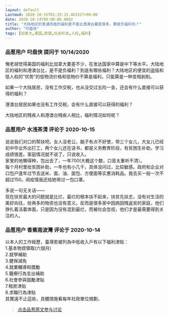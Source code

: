 ```yaml
---
layout: default
Lastmod: 2020-10-15T01:25:15.463327+00:00
date: 2020-10-14T00:00:00.000Z
title: "大陆地区的普通百姓的福利是不是比港澳台要差很多，算是负福利吗？"
author: "叼盘侠"
tags: [加拿大,美国,欧盟,社会形态,人权,福利]
---
```



### 品葱用户 **叼盘侠** 提问于 10/14/2020
    
俺老胡觉得美国的福利比加拿大要差不少，在发达国家中算是中下等水平。大陆地区的福利和港澳台比，是不是负福利？到底有哪些福利？大陆地区的便宜的盗版和低人权的“优势”的低物流价格和低物价不算是福利，只能算是一种变相剥削。  
  
如果一个大陆居民，没有工作交税，也从没交过五险一金，还会有什么直接可以获得的福利？  
  
港澳台居民如果也没有工作交税，会有什么直接可以获得的福利？  
  
大陆地区的残疾人和港澳台残疾人相比，福利情况如何呢？
    
                

### 品葱用户 **水浅茶清** 评论于 2020-10-15
        
说说我们对口的帮扶吧。女人没老公，脑子有点不好使，带三个女儿，大女儿已经初中毕业外出打工，两个女儿还在读书，都是义务教育阶段，有贫困生补助，学习成绩很差。家庭情况就不说了，只说收入。  
家里的地懒得种，包出去了，一年700(大概这个数，口音太重听不清）。  
每个月村里给贫困补助，一年也有小几千，具体没问过，比较敏感。政府和企业对口包户逢年过节去送米、面、油、面包、方便面等实惠消耗品。我去买一般一次不超过150。闹疫情我还给她带过一包口罩。  
  
多说一句无关话——  
现在扶贫最大的问题就是比烂，最烂的根本扶不起来，扶贫先扶志，没有对生活的美好向往，给再多的物资也没有意义。反而是很多家中因病因残返贫的家庭，他们挣扎着活着体面，只是因为没有混到最烂，而被社会忽视，他们才是最需要得到关注的人。
        
                

### 品葱用户 **香蕉南波灣** 评论于 2020-10-14
        
以本人的工作經歷，臺灣若被列為中低收入戶有以下福利津貼：  
1.基本物資領取(六個月)  
2.就學補助  
3.健保減免  
4.就業輔導和獎勵  
5.醫療行為支出補助  
6.社會參與鼓勵津貼  
7.租房津貼  
8.求職行為津貼  
其實遠不止這些，具體措施看每年社政單位規劃，
        
                





> [点击品葱原文参与讨论](https://pincong.rocks/question/32195)

